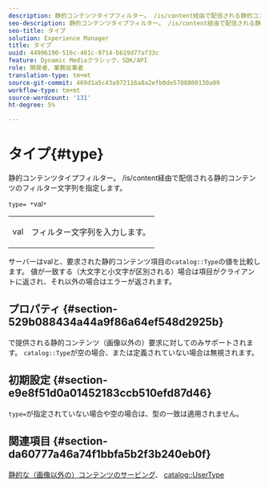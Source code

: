 ```yaml
---
description: 静的コンテンツタイプフィルター。 /is/content経由で配信される静的コンテンツのフィルター文字列を指定します。
seo-description: 静的コンテンツタイプフィルター。 /is/content経由で配信される静的コンテンツのフィルター文字列を指定します。
seo-title: タイプ
solution: Experience Manager
title: タイプ
uuid: 44906190-516c-481c-9714-bb19d77af33c
feature: Dynamic Mediaクラシック，SDK/API
role: 開発者、業務従事者
translation-type: tm+mt
source-git-commit: 469d1a5c43a972116a8a2efb0de5708800130a99
workflow-type: tm+mt
source-wordcount: '131'
ht-degree: 5%

---
```



# タイプ{#type}

静的コンテンツタイプフィルター。 /is/content経由で配信される静的コンテンツのフィルター文字列を指定します。

`type= *`val`*`

<table id="simpletable_B66354A826434A678F3DBC686A0F1436"> 
 <tr class="strow"> 
  <td class="stentry"> <p><span class="varname"> val</span> </p> </td> 
  <td class="stentry"> <p>フィルター文字列を入力します。 </p></td> 
 </tr> 
</table>

サーバーはvalと、要求された静的コンテンツ項目の`catalog::Type`の値を比較します。 値が一致する（大文字と小文字が区別される）場合は項目がクライアントに返され、それ以外の場合はエラーが返されます。

## プロパティ {#section-529b088434a44a9f86a64ef548d2925b}

で提供される静的コンテンツ（画像以外の）要求に対してのみサポートされます。 `catalog::Type`が空の場合、または定義されていない場合は無視されます。

## 初期設定 {#section-e9e8f51d0a01452183ccb510efd87d46}

`type=`が指定されていない場合や空の場合は、型の一致は適用されません。

## 関連項目 {#section-da60777a46a74f1bbfa5b2f3b240eb0f}

[静的な（画像以外の）コンテンツのサービング](../../../../../is-api/http-ref/image-serving-api-ref/c-http-protocol-reference/c-syntax-and-features/r-serving-static-non-image-content.md#reference-cbe50e697fdf4c7bbb0084f98b7739da)、 [catalog::UserType](/help/aem-is-ir-api/is-api/image-catalog/image-serving-api-ref/c-image-catalog-reference/c-image-svg-data-reference/c-image-data-reference/r-usertype-cat.md)
